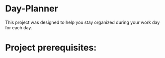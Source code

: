 # Day-Planner

This project was designed to help you stay organized during your work day for each day.

# Project prerequisites:
